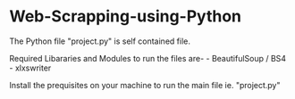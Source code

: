 # Web-Scrapping-using-Python

The Python file "project.py" is self contained file.

Required Libararies and Modules to run the files are-
    - BeautifulSoup / BS4
    - xlxswriter
    
Install the prequisites on your machine to run the main file ie. "project.py"

